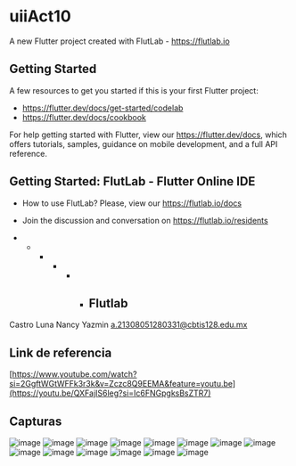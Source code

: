 # uiiAct10

A new Flutter project created with FlutLab - https://flutlab.io

## Getting Started

A few resources to get you started if this is your first Flutter project:

- https://flutter.dev/docs/get-started/codelab
- https://flutter.dev/docs/cookbook

For help getting started with Flutter, view our
https://flutter.dev/docs, which offers tutorials,
samples, guidance on mobile development, and a full API reference.

## Getting Started: FlutLab - Flutter Online IDE

- How to use FlutLab? Please, view our https://flutlab.io/docs
- Join the discussion and conversation on https://flutlab.io/residents

- - - - - - ## Flutlab 
Castro Luna Nancy Yazmin 
a.21308051280331@cbtis128.edu.mx
## Link de referencia
[https://www.youtube.com/watch?si=2GgftWGtWFFk3r3k&v=Zczc8Q9EEMA&feature=youtu.be](https://youtu.be/QXFajIS6leg?si=Ic6FNGpgksBsZTR7)
## Capturas
![image](https://github.com/CastroNancy/uiiAct10_0331/assets/143777514/22d68972-6b4b-4b53-9529-ae310470db43)
![image](https://github.com/CastroNancy/uiiAct10_0331/assets/143777514/ae3f310e-4977-4d45-b2cf-024373186708)
![image](https://github.com/CastroNancy/uiiAct10_0331/assets/143777514/934a7967-7861-441e-a99f-e8a5140358e9)
![image](https://github.com/CastroNancy/uiiAct10_0331/assets/143777514/bb3b0e14-5666-4480-9810-20e9f7387361)
![image](https://github.com/CastroNancy/uiiAct10_0331/assets/143777514/79b6741a-52d0-4a19-ac18-3ca69be575f7)
![image](https://github.com/CastroNancy/uiiAct10_0331/assets/143777514/bc8335fc-6231-4720-8338-2a0b5478bb48)
![image](https://github.com/CastroNancy/uiiAct10_0331/assets/143777514/6c9ca11d-42f7-4949-bdaa-ef5157316934)
![image](https://github.com/CastroNancy/uiiAct10_0331/assets/143777514/a49f820e-d285-4160-bd40-75459305bda1)
![image](https://github.com/CastroNancy/uiiAct10_0331/assets/143777514/f181ab51-2b99-4563-81c4-fa6f06e272b1)
![image](https://github.com/CastroNancy/uiiAct10_0331/assets/143777514/7cdee371-0ca5-4ccd-8d63-bff0fb2137e9)
![image](https://github.com/CastroNancy/uiiAct10_0331/assets/143777514/7f7721b7-7a16-4584-92ed-8abca2062911)
![image](https://github.com/CastroNancy/uiiAct10_0331/assets/143777514/d4d79110-420e-456f-957e-c67ee3a8fbc3)
![image](https://github.com/CastroNancy/uiiAct10_0331/assets/143777514/b54c4b19-67c7-4913-841d-48521603ea55)
![image](https://github.com/CastroNancy/uiiAct10_0331/assets/143777514/014dfd2c-6e7a-4690-92d1-bd573507d555)









